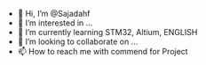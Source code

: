 - 👋 Hi, I’m @Sajadahf
- 👀 I’m interested in ...
- 🌱 I’m currently learning STM32, Altium, ENGLISH
- 💞️ I’m looking to collaborate on ...
- 📫 How to reach me with commend for Project

<!---
Sajadahf/Sajadahf is a ✨ special ✨ repository because its `README.md` (this file) appears on your GitHub profile.
You can click the Preview link to take a look at your changes.
--->
